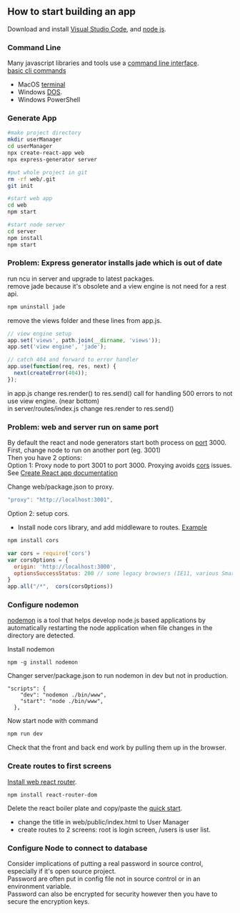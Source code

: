 ## How to start building an app

Download and install [Visual Studio Code](https://code.visualstudio.com/download), and [node js](https://nodejs.org/en/download/).  

### Command Line
Many javascript libraries and tools use a [command line interface](https://en.wikipedia.org/wiki/Command-line_interface).  
[basic cli commands](cli.md)    
- MacOS [terminal](https://en.wikipedia.org/wiki/Terminal_(macOS)) 
- Windows [DOS](https://en.wikipedia.org/wiki/MS-DOS).  
- Windows PowerShell

### Generate App
``` zsh
#make project directory
mkdir userManager
cd userManager
npx create-react-app web
npx express-generator server 

#put whole project in git
rm -rf web/.git
git init

#start web app
cd web
npm start

#start node server
cd server
npm install
npm start

```

### Problem: Express generator installs jade which is out of date
run ncu in server and upgrade to latest packages.  
remove jade because it's obsolete and a view engine is not need for a rest api.  
``` zsh
npm uninstall jade
```
remove the views folder and these lines from app.js. 
```javascript
// view engine setup
app.set('views', path.join(__dirname, 'views'));
app.set('view engine', 'jade');

// catch 404 and forward to error handler
app.use(function(req, res, next) {
  next(createError(404));
});
```
in app.js change res.render() to res.send() call for handling 500 errors to not use view engine. (near bottom)  
in server/routes/index.js change res.render to res.send()

### Problem: web and server run on same port
By default the react and node generators start both process on [port](https://en.wikipedia.org/wiki/Port_(computer_networking)) 3000.  
First, change node to run on another port (eg. 3001)  
Then you have 2 options:  
Option 1: Proxy node to port 3001 to port 3000. Proxying avoids [cors](https://developer.mozilla.org/en-US/docs/Web/HTTP/CORS)  issues. See [Create React app documentation](https://create-react-app.dev/docs/proxying-api-requests-in-development/)

Change web/package.json to proxy.  
```javascript
"proxy": "http://localhost:3001",
````
Option 2: setup cors. 
- Install node cors library, and add middleware to routes. [Example](https://expressjs.com/en/resources/middleware/cors.html)  
``` zsh
npm install cors
```

``` javascript
var cors = require('cors')
var corsOptions = {
  origin: 'http://localhost:3000',
  optionsSuccessStatus: 200 // some legacy browsers (IE11, various SmartTVs) choke on 204
}
app.all("/*",  cors(corsOptions))
```


### Configure nodemon
[nodemon](https://nodemon.io/) is a tool that helps develop node.js based applications by automatically restarting the node application when file changes in the directory are detected.  

Install nodemon  
```
npm -g install nodemon
```

Changer server/package.json to run nodemon in dev but not in production.  
```
"scripts": {
    "dev": "nodemon ./bin/www",
    "start": "node ./bin/www",
  },
```

Now start node with command
``` zsh
npm run dev
```

Check that the front and back end work by pulling them up in the browser.  

### Create routes to first screens
[Install web react router](https://reacttraining.com/react-router/web/guides/quick-start).  
``` 
npm install react-router-dom
```
Delete the react boiler plate and copy/paste the [quick start](https://reacttraining.com/react-router/web/guides/quick-start).  
- change the title in web/public/index.html to User Manager
- create routes to 2 screens: root is login screen, /users is user list.    

### Configure Node to connect to database
Consider implications of putting a real password in source control, especially if it's open source project.  
Password are often put in config file not in source control or in an environment variable.  
Password can also be encrypted for security however then you have to secure the encryption keys.  

